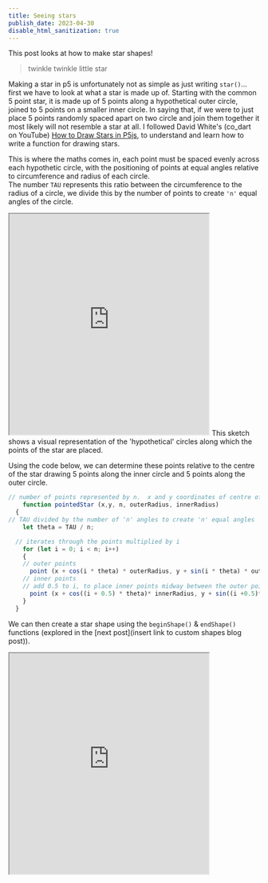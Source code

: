 ```yaml
---
title: Seeing stars 
publish_date: 2023-04-30
disable_html_sanitization: true
---
```

This post looks at how to make star shapes!

> twinkle twinkle little star  

Making a star in p5 is unfortunately not as simple as just writing `star()`... first we have to look at what a star is made up of.  Starting with the common 5 point star, it is made up of 5 points along a hypothetical outer circle, joined to 5 points on a smaller inner circle.  In saying that, if we were to just place 5 points randomly spaced apart on two circle and join them together it most likely will not resemble a star at all.  I followed David White's (co_dart on YouTube) [How to Draw Stars in P5js](https://www.youtube.com/watch?v=rSp5iSTXwAY), to understand and learn how to write a function for drawing stars.

This is where the maths comes in, each point must be spaced evenly across each hypothetic circle, with the positioning of points at equal angles relative to circumference and radius of each circle.  
The number `TAU` represents this ratio between the circumference to the radius of a circle, we divide this by the number of points to create `'n'` equal angles of the circle.

<iframe width = "400" height = "442" src="https://editor.p5js.org/kirstinmeows/full/SytXscgY7"></iframe> 
This sketch shows a visual representation of the 'hypothetical' circles along which the points of the star are placed.  

Using the code below, we can determine these points relative to the centre of the star drawing 5 points along the inner circle and 5 points along the outer circle.
```javascript 
// number of points represented by n.  x and y coordinates of centre of star
    function pointedStar (x,y, n, outerRadius, innerRadius)
  {
// TAU divided by the number of 'n' angles to create 'n' equal angles 
    let theta = TAU / n; 

  // iterates through the points multiplied by i 
    for (let i = 0; i < n; i++)
    {
    // outer points  
      point (x + cos(i * theta) * outerRadius, y + sin(i * theta) * outerRadius);
    // inner points 
    // add 0.5 to i, to place inner points midway between the outer points thus creating the 'star' shape
      point (x + cos((i + 0.5) * theta)* innerRadius, y + sin((i +0.5)* theta)*innerRadius);
    }
  }
```
We can then create a star shape using the `beginShape()` & `endShape()` functions (explored in the [next post](insert link to custom shapes blog post)). 

<iframe width = "400" height = "442" src="https://editor.p5js.org/kirstinmeows/full/3ckwuSnkL"></iframe>
